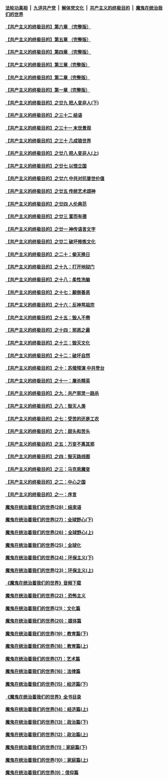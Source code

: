 

####  [法轮功真相](../../../../basic/blob/master/README.md?t=04052030) &nbsp;|&nbsp; [九评共产党](../../../../9ping.md/blob/master/README.md?t=04052030) &nbsp;|&nbsp; [解体党文化](../../../../jtdwh.md/blob/master/README.md?t=04052030)  &nbsp;|&nbsp; [共产主义的终极目的](../../../../gczydzjmd.md/blob/master/README.md?t=04052030) &nbsp;|&nbsp; [魔鬼在统治我们的世界](../../../../mgztzwmdsj.md/blob/master/README.md?t=04052030) 

#### [【共产主义的终极目的】第六章 （完整版）](../pages/nsc422/n11428913.md?t=04052030) 

#### [【共产主义的终极目的】第五章 （完整版）](../pages/nsc422/n11428912.md?t=04052030) 

#### [【共产主义的终极目的】第四章 （完整版）](../pages/nsc422/n11428907.md?t=04052030) 

#### [【共产主义的终极目的】第三章（完整版）](../pages/nsc422/n11428848.md?t=04052030) 

#### [【共产主义的终极目的】第二章（完整版）](../pages/nsc422/n11428831.md?t=04052030) 

#### [【共产主义的终极目的】第一章（完整版）](../pages/nsc422/n11417651.md?t=04052030) 

#### [【共产主义的终极目的】之廿九 把人变非人(下)](../pages/nsc422/n11344140.md?t=04052030) 

#### [【共产主义的终极目的】之三十二 结语](../pages/nsc422/n11360535.md?t=04052030) 

#### [【共产主义的终极目的】之三十一 末世景观](../pages/nsc422/n11351129.md?t=04052030) 

#### [【共产主义的终极目的】之三十 几成狼世界](../pages/nsc422/n11348280.md?t=04052030) 

#### [【共产主义的终极目的】之廿八 把人变非人(上)](../pages/nsc422/n11340492.md?t=04052030) 

#### [【共产主义的终极目的】之廿七 以恨立国](../pages/nsc422/n11336944.md?t=04052030) 

#### [【共产主义的终极目的】之廿六 中共对抗普世价值](../pages/nsc422/n11324785.md?t=04052030) 

#### [【共产主义的终极目的】之廿五 传统艺术颂神](../pages/nsc422/n11296396.md?t=04052030) 

#### [【共产主义的终极目的】之廿四 人伦典范](../pages/nsc422/n11296397.md?t=04052030) 

#### [【共产主义的终极目的】之廿三 富而有德](../pages/nsc422/n11283598.md?t=04052030) 

#### [【共产主义的终极目的】之廿一 神传语言文字](../pages/nsc422/n11263265.md?t=04052030) 

#### [【共产主义的终极目的】之廿二 破坏修炼文化](../pages/nsc422/n11245728.md?t=04052030) 

#### [【共产主义的终极目的】之二十：偷天换日](../pages/nsc422/n11238846.md?t=04052030) 

#### [【共产主义的终极目的】之十九：打开地狱门](../pages/nsc422/n11206376.md?t=04052030) 

#### [【共产主义的终极目的】之十八：柔性洗脑](../pages/nsc422/n11199994.md?t=04052030) 

#### [【共产主义的终极目的】之十七：颠倒善恶](../pages/nsc422/n11179782.md?t=04052030) 

#### [【共产主义的终极目的】之十六：反神骂祖宗](../pages/nsc422/n11166798.md?t=04052030) 

#### [【共产主义的终极目的】之十五：毁人不倦](../pages/nsc422/n11166792.md?t=04052030) 

#### [【共产主义的终极目的】之十四：邪恶之最](../pages/nsc422/n11150249.md?t=04052030) 

#### [【共产主义的终极目的】之十三：毁灭文化](../pages/nsc422/n11135227.md?t=04052030) 

#### [【共产主义的终极目的】之十二：破坏自然](../pages/nsc422/n11135214.md?t=04052030) 

#### [【共产主义的终极目的】之十：苏俄预演 中共登台](../pages/nsc422/n11118424.md?t=04052030) 

#### [【共产主义的终极目的】之十一：屠杀精英](../pages/nsc422/n11118442.md?t=04052030) 

#### [【共产主义的终极目的】之九：共产邪灵一路杀](../pages/nsc422/n11114139.md?t=04052030) 

#### [【共产主义的终极目的】之八：毁灭人类](../pages/nsc422/n11108503.md?t=04052030) 

#### [【共产主义的终极目的】之七：受苦的还是工农](../pages/nsc422/n11101809.md?t=04052030) 

#### [【共产主义的终极目的】之六：甜头和苦头](../pages/nsc422/n11096971.md?t=04052030) 

#### [【共产主义的终极目的】之五：万变不离其邪](../pages/nsc422/n11091285.md?t=04052030) 

#### [【共产主义的终极目的】之四：毁灭路线图](../pages/nsc422/n11086284.md?t=04052030) 

#### [【共产主义的终极目的】之三：马克思魔变](../pages/nsc422/n11061941.md?t=04052030) 

#### [【共产主义的终极目的】之二：中心之国](../pages/nsc422/n11047728.md?t=04052030) 

#### [【共产主义的终极目的】之一：序言](../pages/nsc422/n11086077.md?t=04052030) 

#### [魔鬼在统治着我们的世界(28)：结束语](../pages/nsc422/n10936246.md?t=04052030) 

#### [魔鬼在统治着我们的世界(27)：全球野心(下)](../pages/nsc422/n10928319.md?t=04052030) 

#### [魔鬼在统治着我们的世界(26)：全球野心(上)](../pages/nsc422/n10900318.md?t=04052030) 

#### [魔鬼在统治着我们的世界(25)：全球化](../pages/nsc422/n10788205.md?t=04052030) 

#### [魔鬼在统治着我们的世界(24)：环保主义(下)](../pages/nsc422/n10695307.md?t=04052030) 

#### [魔鬼在统治着我们的世界(23)：环保主义(上)](../pages/nsc422/n10688613.md?t=04052030) 

#### [《魔鬼在统治着我们的世界》音频下载](../pages/nsc422/n10635553.md?t=04052030) 

#### [魔鬼在统治着我们的世界(22)：恐怖主义](../pages/nsc422/n10614727.md?t=04052030) 

#### [魔鬼在统治着我们的世界(21)：文化篇](../pages/nsc422/n10597706.md?t=04052030) 

#### [魔鬼在统治着我们的世界(20)：媒体篇](../pages/nsc422/n10586579.md?t=04052030) 

#### [魔鬼在统治着我们的世界(19)：教育篇(下)](../pages/nsc422/n10564808.md?t=04052030) 

#### [魔鬼在统治着我们的世界(18)：教育篇(上)](../pages/nsc422/n10526970.md?t=04052030) 

#### [魔鬼在统治着我们的世界(17)：艺术篇](../pages/nsc422/n10499093.md?t=04052030) 

#### [魔鬼在统治着我们的世界(16)：法律篇](../pages/nsc422/n10485969.md?t=04052030) 

#### [魔鬼在统治着我们的世界(15)：经济篇(下)](../pages/nsc422/n10469975.md?t=04052030) 

#### [《魔鬼在统治着我们的世界》全书目录](../pages/nsc422/n10464261.md?t=04052030) 

#### [魔鬼在统治着我们的世界(14)：经济篇(上)](../pages/nsc422/n10457370.md?t=04052030) 

#### [魔鬼在统治着我们的世界(13)：政治篇(下)](../pages/nsc422/n10448270.md?t=04052030) 

#### [魔鬼在统治着我们的世界(12)：政治篇(上)](../pages/nsc422/n10444576.md?t=04052030) 

#### [魔鬼在统治着我们的世界(11)：家庭篇(下)](../pages/nsc422/n10440961.md?t=04052030) 

#### [魔鬼在统治着我们的世界(10)：家庭篇(上)](../pages/nsc422/n10435448.md?t=04052030) 

#### [魔鬼在统治着我们的世界(9)：信仰篇](../pages/nsc422/n10432159.md?t=04052030) 

